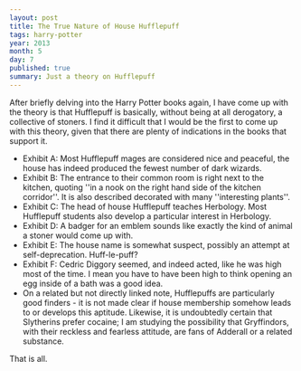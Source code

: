```yaml
---
layout: post
title: The True Nature of House Hufflepuff
tags: harry-potter
year: 2013
month: 5
day: 7
published: true
summary: Just a theory on Hufflepuff
---
```


After briefly delving into the Harry Potter books again, I have come up with the theory is
that Hufflepuff is basically, without being at all derogatory, a collective of stoners. I
find it difficult that I would be the first to come up with this theory, given that there
are plenty of indications in the books that support it.

+ Exhibit A: Most Hufflepuff mages are considered nice and peaceful, the house has indeed
  produced the fewest number of dark wizards.
+ Exhibit B: The entrance to their common room is right next to the kitchen, quoting ''in
  a nook on the right hand side of the kitchen corridor''. It is also described decorated
  with many ''interesting plants''.
+ Exhibit C: The head of house Hufflepuff teaches Herbology. Most Hufflepuff students also
  develop a particular interest in Herbology.
+ Exhibit D: A badger for an emblem sounds like exactly the kind of animal a stoner would
  come up with.
+ Exhibit E: The house name is somewhat suspect, possibly an attempt at self-deprecation.
  Huff-le-puff?
+ Exhibit F: Cedric Diggory seemed, and indeed acted, like he was high most of the time. I
  mean you have to have been high to think opening an egg inside of a bath was a good
  idea.
+ On a related but not directly linked note, Hufflepuffs are particularly good finders -
  it is not made clear if house membership somehow leads to or develops this aptitude.
  Likewise, it is undoubtedly certain that Slytherins prefer cocaine; I am studying the
  possibility that Gryffindors, with their reckless and fearless attitude, are fans of
  Adderall or a related substance.

That is all.
